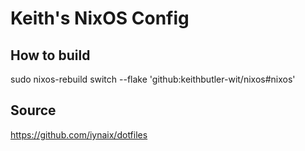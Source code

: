 # Keith's NixOS Config


## How to build

 sudo nixos-rebuild switch --flake 'github:keithbutler-wit/nixos#nixos'


## Source

https://github.com/iynaix/dotfiles
